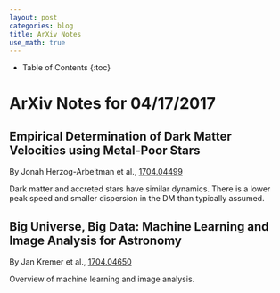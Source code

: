 ```yaml
---
layout: post
categories: blog
title: ArXiv Notes
use_math: true
---
```


* Table of Contents
{:toc}


# ArXiv Notes for 04/17/2017


## Empirical Determination of Dark Matter Velocities using Metal-Poor Stars


By Jonah Herzog-Arbeitman et al., [1704.04499](https://arxiv.org/abs/1704.04499)

Dark matter and accreted stars have similar dynamics. There is a lower peak
speed and smaller dispersion in the DM than typically assumed.

## Big Universe, Big Data: Machine Learning and Image Analysis for Astronomy

By Jan Kremer et al., [1704.04650](https://arxiv.org/abs/1704.04650)

Overview of machine learning and image analysis.

